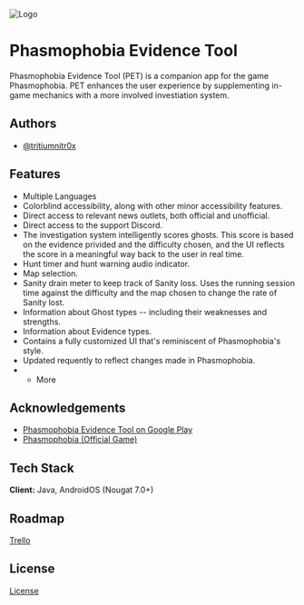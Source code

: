 
![Logo](https://lh3.googleusercontent.com/PMa9Mqag_nOUFZbDqKXRrKFdp9edQS2CD0F4nzv5SDuFq_GzlzXS41YgV5MunlYiiZ0m)


# Phasmophobia Evidence Tool

Phasmophobia Evidence Tool (PET) is a companion app for the game Phasmophobia. PET enhances the user experience by supplementing in-game mechanics with a more involved investiation system.
## Authors

- [@tritiumnitr0x](https://github.com/TRITIUMNITR0X)


## Features

- Multiple Languages
- Colorblind accessibility, along with other minor accessibility features.
- Direct access to relevant news outlets, both official and unofficial.
- Direct access to the support Discord.
- The investigation system intelligently scores ghosts. This score is based on the evidence privided and the difficulty chosen, and the UI reflects the score in a meaningful way back to the user in real time.
- Hunt timer and hunt warning audio indicator.
- Map selection.
- Sanity drain meter to keep track of Sanity loss. Uses the running session time against the difficulty and the map chosen to change the rate of Sanity lost.
- Information about Ghost types -- including their weaknesses and strengths.
- Information about Evidence types.
- Contains a fully customized UI that's reminiscent of Phasmophobia's style.
- Updated requently to reflect changes made in Phasmophobia.
- + More


## Acknowledgements

 - [Phasmophobia Evidence Tool on Google Play](https://awesomeopensource.com/project/elangosundar/awesome-README-templates)
 - [Phasmophobia (Official Game)](https://store.steampowered.com/app/739630/Phasmophobia/)


## Tech Stack

**Client:** Java, AndroidOS (Nougat 7.0+)


## Roadmap

[Trello](https://trello.com/b/E124v6Pt/phasmophobia-evidence-tool-pet)


## License

[License](https://github.com/TritiumGaming/Phasmophobia-Evidence-Picker-Privacy-Policy/blob/main/Privacy%20Policy)
